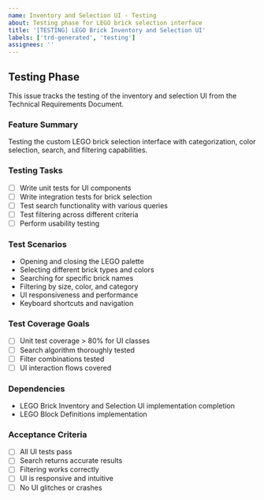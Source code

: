 ```yaml
---
name: Inventory and Selection UI - Testing
about: Testing phase for LEGO brick selection interface
title: '[TESTING] LEGO Brick Inventory and Selection UI'
labels: ['trd-generated', 'testing']
assignees: ''
---
```


## Testing Phase

This issue tracks the testing of the inventory and selection UI from the Technical Requirements Document.

### Feature Summary
Testing the custom LEGO brick selection interface with categorization, color selection, search, and filtering capabilities.

### Testing Tasks
- [ ] Write unit tests for UI components
- [ ] Write integration tests for brick selection
- [ ] Test search functionality with various queries
- [ ] Test filtering across different criteria
- [ ] Perform usability testing

### Test Scenarios
- Opening and closing the LEGO palette
- Selecting different brick types and colors
- Searching for specific brick names
- Filtering by size, color, and category
- UI responsiveness and performance
- Keyboard shortcuts and navigation

### Test Coverage Goals
- [ ] Unit test coverage > 80% for UI classes
- [ ] Search algorithm thoroughly tested
- [ ] Filter combinations tested
- [ ] UI interaction flows covered

### Dependencies
- LEGO Brick Inventory and Selection UI implementation completion
- LEGO Block Definitions implementation

### Acceptance Criteria
- [ ] All UI tests pass
- [ ] Search returns accurate results
- [ ] Filtering works correctly
- [ ] UI is responsive and intuitive
- [ ] No UI glitches or crashes